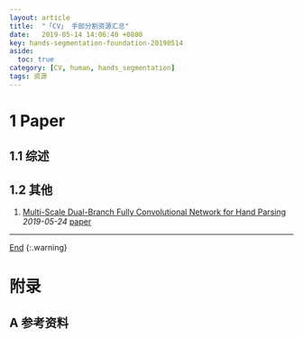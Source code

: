 ```yaml
---
layout: article
title:  "「CV」 手部分割资源汇总"
date:   2019-05-14 14:06:40 +0800
key: hands-segmentation-foundation-20190514
aside:
  toc: true
category: [CV, human, hands_segmentation]
tags: 资源
---
```


<!--more-->

# 1 Paper  
## 1.1 综述  
## 1.2 其他
1. [Multi-Scale Dual-Branch Fully Convolutional Network for Hand Parsing](http://cn.arxiv.org/abs/1905.10100)   
*2019-05-24* [paper](https://arxiv.org/abs/1905.10100)      

-------------------  
 [End]()
{:.warning}  


# 附录
## A 参考资料
